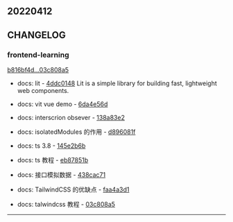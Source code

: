 ## 20220412

## CHANGELOG

### frontend-learning

[b816bf4d...03c808a5](https://github.com/zhbhun/frontend-learning/compare/b816bf4d...03c808a5)

* docs: lit - [4ddc0148](https://github.com/zhbhun/frontend-learning/commit/4ddc014819e3795361504c1213dd0c97aca23d74)
    Lit is a simple library for building fast, lightweight web components.
    

* docs: vit vue demo - [6da4e56d](https://github.com/zhbhun/frontend-learning/commit/6da4e56d98e8c037f4e0b129a07e177071f5a6d9)
* docs: interscrion obsever - [138a83e2](https://github.com/zhbhun/frontend-learning/commit/138a83e2c0a73fb382d56e88738ed493e8686ad6)
* docs: isolatedModules 的作用 - [d896081f](https://github.com/zhbhun/frontend-learning/commit/d896081f851e1c0d8a4d1c2a8eeb8f848a6faf8a)
* docs: ts 3.8 - [145e2b6b](https://github.com/zhbhun/frontend-learning/commit/145e2b6b614d1472f9c3a3ec4bf3d0afdc5406fa)
* docs: ts 教程 - [eb87851b](https://github.com/zhbhun/frontend-learning/commit/eb87851bf802e6e868d12a97419ee213a6ccdbb2)
* docs: 接口模拟数据 - [438cac71](https://github.com/zhbhun/frontend-learning/commit/438cac718a8e858d4a2f9b271aafdafcdce40d81)
* docs: TailwindCSS 的优缺点 - [faa4a3d1](https://github.com/zhbhun/frontend-learning/commit/faa4a3d1cd07a1c0877f4f1796f73aa14bf6b06f)
* docs: talwindcss 教程 - [03c808a5](https://github.com/zhbhun/frontend-learning/commit/03c808a5aa1663f98604d47953cf1942caede370)

---

